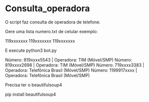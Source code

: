 # Consulta_operadora
O script faz consulta de operadora de telefone.

Gere uma lista numero.txt de celular exemplo:

119xxxxxxx
119xxxxxxx
119xxxxxxx

E execute python3 bot.py

Número: 819xxxx5543 | Operadora: TIM (Móvel/SMP)
Número: 819xxxx2698 | Operadora: TIM (Móvel/SMP)
Número: 719xxxx3383 | Operadora: Telefônica Brasil (Móvel/SMP)
Número: 1199917xxxx | Operadora: Telefônica Brasil (Móvel/SMP)


Precisa ter o beautifulsoup4

pip install beautifulsoup4

